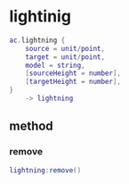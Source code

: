 # lightinig

```lua
ac.lightning {
    source = unit/point,
    target = unit/point,
    model = string,
    [sourceHeight = number],
    [targetHeight = number],
}
    -> lightning
```

## method

### remove
```lua
lightning:remove()
```
